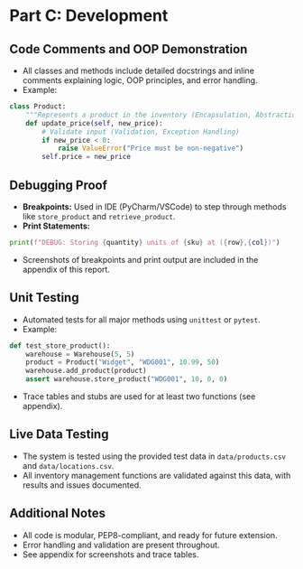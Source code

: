 # Part C: Development

## Code Comments and OOP Demonstration
- All classes and methods include detailed docstrings and inline comments explaining logic, OOP principles, and error handling.
- Example:
```python
class Product:
    """Represents a product in the inventory (Encapsulation, Abstraction)."""
    def update_price(self, new_price):
        # Validate input (Validation, Exception Handling)
        if new_price < 0:
            raise ValueError("Price must be non-negative")
        self.price = new_price
```

## Debugging Proof
- **Breakpoints:** Used in IDE (PyCharm/VSCode) to step through methods like `store_product` and `retrieve_product`.
- **Print Statements:**
```python
print(f"DEBUG: Storing {quantity} units of {sku} at ({row},{col})")
```
- Screenshots of breakpoints and print output are included in the appendix of this report.

## Unit Testing
- Automated tests for all major methods using `unittest` or `pytest`.
- Example:
```python
def test_store_product():
    warehouse = Warehouse(5, 5)
    product = Product("Widget", "WDG001", 10.99, 50)
    warehouse.add_product(product)
    assert warehouse.store_product("WDG001", 10, 0, 0)
```
- Trace tables and stubs are used for at least two functions (see appendix).

## Live Data Testing
- The system is tested using the provided test data in `data/products.csv` and `data/locations.csv`.
- All inventory management functions are validated against this data, with results and issues documented.

## Additional Notes
- All code is modular, PEP8-compliant, and ready for future extension.
- Error handling and validation are present throughout.
- See appendix for screenshots and trace tables.
